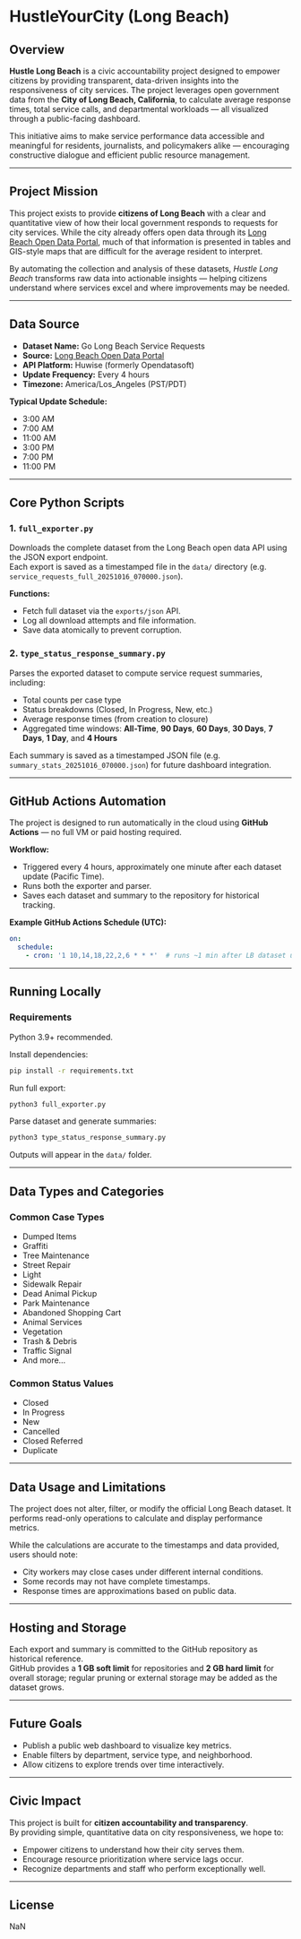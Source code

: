 # HustleYourCity (Long Beach)

## Overview
**Hustle Long Beach** is a civic accountability project designed to empower citizens by providing transparent, data-driven insights into the responsiveness of city services. The project leverages open government data from the **City of Long Beach, California**, to calculate average response times, total service calls, and departmental workloads — all visualized through a public-facing dashboard.

This initiative aims to make service performance data accessible and meaningful for residents, journalists, and policymakers alike — encouraging constructive dialogue and efficient public resource management.

---

## Project Mission
This project exists to provide **citizens of Long Beach** with a clear and quantitative view of how their local government responds to requests for city services. While the city already offers open data through its [Long Beach Open Data Portal](https://longbeach.opendatasoft.com/), much of that information is presented in tables and GIS-style maps that are difficult for the average resident to interpret.

By automating the collection and analysis of these datasets, *Hustle Long Beach* transforms raw data into actionable insights — helping citizens understand where services excel and where improvements may be needed.

---

## Data Source
- **Dataset Name:** Go Long Beach Service Requests  
- **Source:** [Long Beach Open Data Portal](https://longbeach.opendatasoft.com/api/explore/v2.1/console)  
- **API Platform:** Huwise (formerly Opendatasoft)  
- **Update Frequency:** Every 4 hours  
- **Timezone:** America/Los_Angeles (PST/PDT)  

**Typical Update Schedule:**  
- 3:00 AM  
- 7:00 AM  
- 11:00 AM  
- 3:00 PM  
- 7:00 PM  
- 11:00 PM  

---

## Core Python Scripts

### 1. `full_exporter.py`
Downloads the complete dataset from the Long Beach open data API using the JSON export endpoint.  
Each export is saved as a timestamped file in the `data/` directory (e.g. `service_requests_full_20251016_070000.json`).

**Functions:**
- Fetch full dataset via the `exports/json` API.
- Log all download attempts and file information.
- Save data atomically to prevent corruption.

### 2. `type_status_response_summary.py`
Parses the exported dataset to compute service request summaries, including:
- Total counts per case type
- Status breakdowns (Closed, In Progress, New, etc.)
- Average response times (from creation to closure)
- Aggregated time windows: **All-Time**, **90 Days**, **60 Days**, **30 Days**, **7 Days**, **1 Day**, and **4 Hours**

Each summary is saved as a timestamped JSON file (e.g. `summary_stats_20251016_070000.json`) for future dashboard integration.

---

## GitHub Actions Automation

The project is designed to run automatically in the cloud using **GitHub Actions** — no full VM or paid hosting required.

**Workflow:**
- Triggered every 4 hours, approximately one minute after each dataset update (Pacific Time).
- Runs both the exporter and parser.
- Saves each dataset and summary to the repository for historical tracking.

**Example GitHub Actions Schedule (UTC):**
```yaml
on:
  schedule:
    - cron: '1 10,14,18,22,2,6 * * *'  # runs ~1 min after LB dataset update in Pacific time
```

---

## Running Locally

### Requirements
Python 3.9+ recommended.

Install dependencies:
```bash
pip install -r requirements.txt
```

Run full export:
```bash
python3 full_exporter.py
```

Parse dataset and generate summaries:
```bash
python3 type_status_response_summary.py
```

Outputs will appear in the `data/` folder.

---

## Data Types and Categories

### Common Case Types
- Dumped Items  
- Graffiti  
- Tree Maintenance  
- Street Repair  
- Light  
- Sidewalk Repair  
- Dead Animal Pickup  
- Park Maintenance  
- Abandoned Shopping Cart  
- Animal Services  
- Vegetation  
- Trash & Debris  
- Traffic Signal  
- And more…

### Common Status Values
- Closed  
- In Progress  
- New  
- Cancelled  
- Closed Referred  
- Duplicate  

---

## Data Usage and Limitations

The project does not alter, filter, or modify the official Long Beach dataset. It performs read-only operations to calculate and display performance metrics.

While the calculations are accurate to the timestamps and data provided, users should note:
- City workers may close cases under different internal conditions.  
- Some records may not have complete timestamps.  
- Response times are approximations based on public data.  

---

## Hosting and Storage

Each export and summary is committed to the GitHub repository as historical reference.  
GitHub provides a **1 GB soft limit** for repositories and **2 GB hard limit** for overall storage; regular pruning or external storage may be added as the dataset grows.

---

## Future Goals
- Publish a public web dashboard to visualize key metrics.
- Enable filters by department, service type, and neighborhood.  
- Allow citizens to explore trends over time interactively.

---

## Civic Impact
This project is built for **citizen accountability and transparency**.  
By providing simple, quantitative data on city responsiveness, we hope to:
- Empower citizens to understand how their city serves them.  
- Encourage resource prioritization where service lags occur.  
- Recognize departments and staff who perform exceptionally well.  

---

## License
NaN
